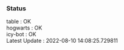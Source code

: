 ### Status


table : OK  
hogwarts : OK  
icy-bot : OK  
Latest Update : 2022-08-10 14:08:25.729811
